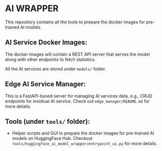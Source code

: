 # AI WRAPPER

This repository contains all the tools to prepare the docker images for pre-trained AI models.

AI Service Docker Images:
--- 
The docker images will contain a REST API server that serves the model along with other endpoints to fetch statistics.

All the AI services are stored under `models/` folder.

Edge AI Service Manager:
---
This is a FastAPI-based server for managing AI services data, e.g., CRUD endpoints for invidiual AI service. Check out `edge_manager/README.md` for more details.

Tools (under `tools/` folder):
---
- Helper scripts and GUI to prepare the docker images for pre-trained AI models on HuggingFace Hub. Checkout `tools/huggingface_ai_model_wrapper/entrypoint_ui.py` for more details.


